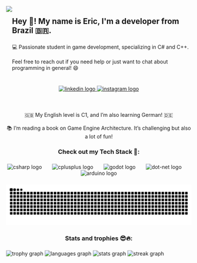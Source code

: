 <img align="left" height="165" src="https://i.postimg.cc/gjfh9gQ8/1721185003599.jpg"  />

###

<h2 align="left">Hey 🤝! My name is Eric, I'm a developer from Brazil 🇧🇷.</h2>

###

<p align="left">💻 Passionate student in game development, specializing in C# and C++.<br><br>Feel free to reach out if you need help or just want to chat about programming in general! 😄</p>

###

<p align="left"></p>

###

<br clear="both">

<div align="center">
  <a href="https://www.linkedin.com/in/eric-moura-dev/" target="_blank">
    <img src="https://img.shields.io/static/v1?message=LinkedIn&logo=linkedin&label=&color=0077B5&logoColor=white&labelColor=&style=for-the-badge" height="35" alt="linkedin logo"  />
  </a>
  <a href="https://www.instagram.com/ericericeri_/" target="_blank">
    <img src="https://img.shields.io/static/v1?message=Instagram&logo=instagram&label=&color=E4405F&logoColor=white&labelColor=&style=for-the-badge" height="35" alt="instagram logo"  />
  </a>
</div>

###

<br clear="both">

<p align="center">🇬🇧 My English level is C1, and I’m also learning German! 🇩🇪<br><br>📚 I’m reading a book on Game Engine Architecture. It’s challenging but also a lot of fun!</p>

###

<h3 align="center">Check out my Tech Stack 🚀:</h3>

###

<div align="center">
  <img src="https://cdn.jsdelivr.net/gh/devicons/devicon/icons/csharp/csharp-original.svg" height="60" alt="csharp logo"  />
  <img width="20" />
  <img src="https://cdn.jsdelivr.net/gh/devicons/devicon/icons/cplusplus/cplusplus-original.svg" height="60" alt="cplusplus logo"  />
  <img width="20" />
  <img src="https://cdn.jsdelivr.net/gh/devicons/devicon/icons/godot/godot-original.svg" height="60" alt="godot logo"  />
  <img width="20" />
  <img src="https://cdn.simpleicons.org/dotnet/512BD4" height="60" alt="dot-net logo"  />
  <img width="20" />
  <img src="https://cdn.jsdelivr.net/gh/devicons/devicon/icons/arduino/arduino-original-wordmark.svg" height="60" alt="arduino logo"  />
</div>

###

<img src="https://raw.githubusercontent.com/wr3tchedTorch/wr3tchedTorch/output/snake.svg" alt="Snake animation" />

###

<p align="left"></p>

###

<h3 align="center">Stats and trophies 😎🔥:</h3>

###

<div align="left">
  <img src="https://github-profile-trophy.vercel.app?username=wr3tchedTorch&theme=tokyonight" height="150" alt="trophy graph"  />
  <img src="https://github-readme-stats.vercel.app/api/top-langs?username=wr3tchedTorch&locale=en&hide_title=false&layout=compact&card_width=320&langs_count=5&theme=tokyonight&hide_border=false" height="150" alt="languages graph"  />
  <img src="https://github-readme-stats.vercel.app/api?username=wr3tchedTorch&hide_title=false&hide_rank=false&show_icons=true&include_all_commits=true&count_private=true&disable_animations=false&theme=tokyonight&locale=en&hide_border=false" height="150" alt="stats graph"  />
  <img src="https://streak-stats.demolab.com?user=wr3tchedTorch&locale=en&mode=daily&theme=tokyonight&hide_border=false&border_radius=5" height="150" alt="streak graph"  />
</div>

###
